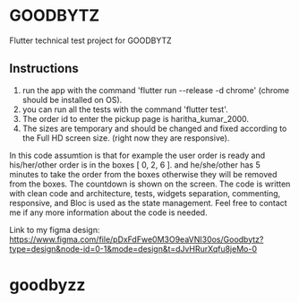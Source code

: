 # GOODBYTZ

Flutter technical test project for GOODBYTZ

## Instructions
1. run the app with the command 'flutter run --release -d chrome' (chrome should be installed on OS).
2. you can run all the tests with the command 'flutter test'.
3. The order id to enter the pickup page is haritha_kumar_2000.
4. The sizes are temporary and should be changed and fixed according to the Full HD screen size.
   (right now they are responsive).
   
In this code assumtion is that for example the user order is ready and his/her/other order is in the boxes 
[ 0, 2, 6 ]. and he/she/other has 5 minutes to take the order from the boxes otherwise they will be removed from the boxes. The countdown is shown on the screen. The code is written with clean code and architecture, tests, widgets separation, commenting, responsive, and Bloc is used as the state management. Feel free to contact me if any more information about the code is needed.

Link to my figma design:
https://www.figma.com/file/pDxFdFwe0M3O9eaVNI30os/Goodbytz?type=design&node-id=0-1&mode=design&t=dJvHRurXqfu8jeMo-0
# goodbyzz
